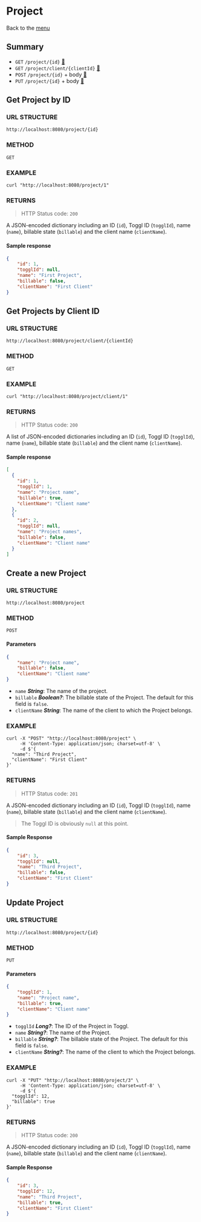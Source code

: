 # Project
Back to the [menu](../README.md)

## Summary
- `GET`  `/project/{id}` [🔗](#get-project-by-id)
- `GET`  `/project/client/{clientId}` [🔗](#get-projects-by-client-id)
- `POST` `/project/{id}` + body [🔗](#create-a-new-project)
- `PUT`  `/project/{id}` + body [🔗](#update-project)

## Get Project by ID
### URL STRUCTURE
`http://localhost:8080/project/{id}`

### METHOD
`GET`

### EXAMPLE
```curl
curl "http://localhost:8080/project/1"
```

### RETURNS
> HTTP Status code: `200`

A JSON-encoded dictionary including an ID (`id`), Toggl ID (`togglId`), name (`name`), billable state (`billable`) and the client name (`clientName`).

#### Sample response
```json
{
    "id": 1,
    "togglId": null,
    "name": "First Project",
    "billable": false,
    "clientName": "First Client"
}
```

## Get Projects by Client ID
### URL STRUCTURE
`http://localhost:8080/project/client/{clientId}`

### METHOD
`GET`

### EXAMPLE
```curl
curl "http://localhost:8080/project/client/1"
```

### RETURNS
> HTTP Status code: `200`

A list of JSON-encoded dictionaries including an ID (`id`), Toggl ID (`togglId`), name (`name`), billable state (`billable`) and the client name (`clientName`).

#### Sample response
```json
[
  {
    "id": 1,
    "togglId": 1,
    "name": "Project name",
    "billable": true,
    "clientName": "Client name"
  },
  {
    "id": 2,
    "togglId": null,
    "name": "Project names",
    "billable": false,
    "clientName": "Client name"
  }
]
```

## Create a new Project
### URL STRUCTURE
`http://localhost:8080/project`

### METHOD
`POST`

#### Parameters
```json
{
    "name": "Project name",
    "billable": false,
    "clientName": "Client name"
}
```

- `name` _**String**_: The name of the project.
- `billable` _**Boolean?**_: The billable state of the Project. The default for this field is `false`.
- `clientName` _**String**_: The name of the client to which the Project belongs.

### EXAMPLE
```curl
curl -X "POST" "http://localhost:8080/project" \
     -H 'Content-Type: application/json; charset=utf-8' \
     -d $'{
  "name": "Third Project",
  "clientName": "First Client"
}'
```

### RETURNS
> HTTP Status code: `201`

A JSON-encoded dictionary including an ID (`id`), Toggl ID (`togglId`), name (`name`), billable state (`billable`) and the client name (`clientName`).  
> The Toggl ID is obviously `null` at this point.

#### Sample Response
```json
{
    "id": 3,
    "togglId": null,
    "name": "Third Project",
    "billable": false,
    "clientName": "First Client"
}
```

## Update Project
### URL STRUCTURE
`http://localhost:8080/project/{id}`

### METHOD
`PUT`

#### Parameters
```json
{
    "togglId": 1,
    "name": "Project name",
    "billable": true,
    "clientName": "Client name"
}
```

- `togglId` _**Long?**_: The ID of the Project in Toggl.
- `name` _**String?**_: The name of the Project.
- `billable` _**String?**_: The billable state of the Project. The default for this field is `false`.
- `clientName` _**String?**_:  The name of the client to which the Project belongs.

### EXAMPLE
```curl
curl -X "PUT" "http://localhost:8080/project/3" \
     -H 'Content-Type: application/json; charset=utf-8' \
     -d $'{
  "togglId": 12,
  "billable": true
}'
```

### RETURNS
> HTTP Status code: `200`

A JSON-encoded dictionary including an ID (`id`), Toggl ID (`togglId`), name (`name`), billable state (`billable`) and the client name (`clientName`).

#### Sample Response
```json
{
    "id": 3,
    "togglId": 12,
    "name": "Third Project",
    "billable": true,
    "clientName": "First Client"
}
```
